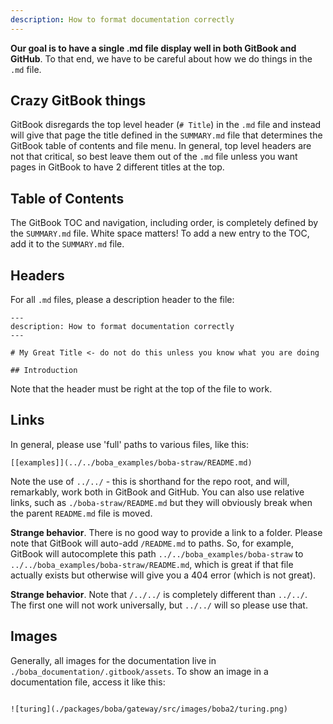 ```yaml
---
description: How to format documentation correctly
---
```


**Our goal is to have a single .md file display well in both GitBook and GitHub**. To that end, we have to be careful about how we do things in the `.md` file. 

## Crazy GitBook things

GitBook disregards the top level header (`# Title`) in the `.md` file and instead will give that page the title defined in the `SUMMARY.md` file that determines the GitBook table of contents and file menu. In general, top level headers are not that critical, so best leave them out of the `.md` file unless you want pages in GitBook to have 2 different titles at the top.  

## Table of Contents 

The GitBook TOC and navigation, including order, is completely defined by the `SUMMARY.md` file. White space matters! To add a new entry to the TOC, add it to the `SUMMARY.md` file. 

## Headers

For all `.md` files, please a description header to the file:

```
---
description: How to format documentation correctly
---

# My Great Title <- do not do this unless you know what you are doing 

## Introduction

```

Note that the header must be right at the top of the file to work.

## Links

In general, please use 'full' paths to various files, like this:

```
[[examples]](../../boba_examples/boba-straw/README.md)
```

Note the use of `../../` - this is shorthand for the repo root, and will, remarkably, work both in GitBook and GitHub. You can also use relative links, such as `./boba-straw/README.md` but they will obviously break when the parent `README.md` file is moved. 

**Strange behavior**. There is no good way to provide a link to a folder. Please note that GitBook will auto-add `/README.md` to paths. So, for example, GitBook will autocomplete this path `../../boba_examples/boba-straw` to `../../boba_examples/boba-straw/README.md`, which is great if that file actually exists but otherwise will give you a 404 error (which is not great).

**Strange behavior**. Note that `/../../` is completely different than `../../`. The first one will not work universally, but `../../` will so please use that. 

## Images

Generally, all images for the documentation live in `./boba_documentation/.gitbook/assets`. To show an image in a documentation file, access it like this:

```

![turing](./packages/boba/gateway/src/images/boba2/turing.png)

```

